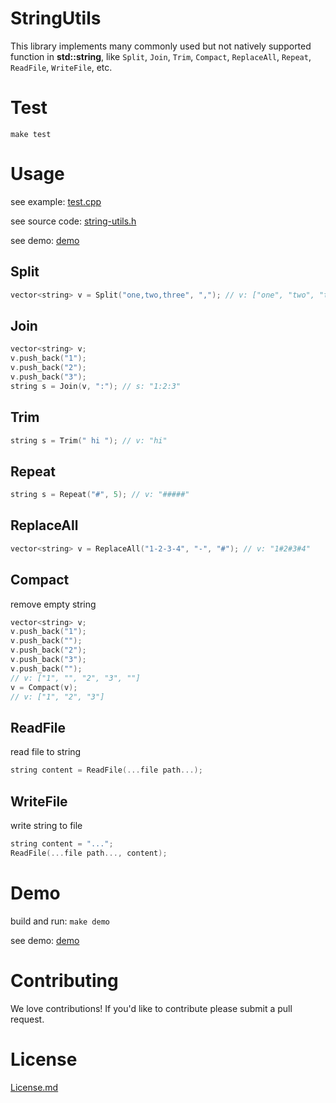 # StringUtils

This library implements many commonly used but not natively supported function in **std::string**, like `Split`, `Join`, `Trim`, `Compact`, `ReplaceAll`, `Repeat`, `ReadFile`, `WriteFile`, etc.

# Test

`make test`

# Usage

see example: [test.cpp](https://github.com/HondaDai/StringUtils/blob/master/test/main.cpp)

see source code: [string-utils.h](https://github.com/HondaDai/StringUtils/blob/master/string-utils.h)

see demo: [demo](https://github.com/HondaDai/StringUtils/tree/master/demo/customize_configuration)


## Split

```c++
vector<string> v = Split("one,two,three", ","); // v: ["one", "two", "three"]
```
  
## Join

```c++
vector<string> v;
v.push_back("1");
v.push_back("2");
v.push_back("3");
string s = Join(v, ":"); // s: "1:2:3"
```

## Trim

```c++
string s = Trim(" hi "); // v: "hi"
```

## Repeat

```c++
string s = Repeat("#", 5); // v: "#####"
```

## ReplaceAll

```c++
vector<string> v = ReplaceAll("1-2-3-4", "-", "#"); // v: "1#2#3#4"
```

## Compact

remove empty string

```c++
vector<string> v;
v.push_back("1");
v.push_back("");
v.push_back("2");
v.push_back("3");
v.push_back("");
// v: ["1", "", "2", "3", ""]
v = Compact(v);
// v: ["1", "2", "3"]
```

## ReadFile

read file to string

```c++
string content = ReadFile(...file path...);
```

## WriteFile

write string to file

```c++
string content = "...";
ReadFile(...file path..., content);
```

# Demo

build and run: `make demo`

see demo: [demo](https://github.com/HondaDai/StringUtils/tree/master/demo/customize_configuration)

# Contributing

We love contributions! If you'd like to contribute please submit a pull request.

# License

[License.md](https://github.com/HondaDai/StringUtils/blob/master/LICENSE.md)
